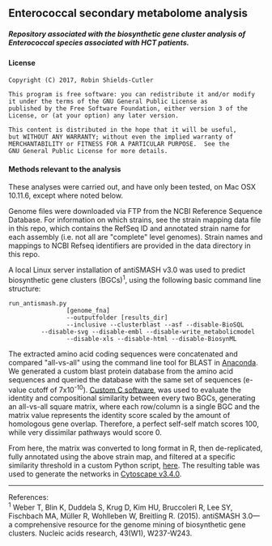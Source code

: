 ## Enterococcal secondary metabolome analysis

##### Repository associated with the biosynthetic gene cluster analysis of Enterococcal species associated with HCT patients.

#### License
    Copyright (C) 2017, Robin Shields-Cutler

    This program is free software: you can redistribute it and/or modify
    it under the terms of the GNU General Public License as
    published by the Free Software Foundation, either version 3 of the
    License, or (at your option) any later version.

    This content is distributed in the hope that it will be useful,
    but WITHOUT ANY WARRANTY; without even the implied warranty of
    MERCHANTABILITY or FITNESS FOR A PARTICULAR PURPOSE.  See the
    GNU General Public License for more details.


#### Methods relevant to the analysis
These analyses were carried out, and have only been tested, on Mac OSX 10.11.6, except where noted below.

Genome files were downloaded via FTP from the NCBI Reference Sequence Database. For information on which strains, see the strain mapping data file in this repo, which contains the RefSeq ID and annotated strain name for each assembly (i.e. not all are "complete" level genomes). Strain names and mappings to NCBI Refseq identifiers are provided in the data directory in this repo.

A local Linux server installation of antiSMASH v3.0 was used to predict biosynthetic gene clusters (BGCs)<sup>1</sup>, using the following basic command line structure:

```shell
run_antismash.py
                [genome_fna]
                --outputfolder [results_dir]
                --inclusive --clusterblast --asf --disable-BioSQL
		 --disable-svg --disable-embl --disable-write_metabolicmodel
                --disable-xls --disable-html --disable-BiosynML
```

The extracted amino acid coding sequences were concatenated and compared "all-vs-all" using the command line tool for BLAST in [Anaconda](https://anaconda.org/bioconda/blast). We generated a custom blast protein database from the amino acid sequences and queried the database with the same set of sequences (e-value cutoff of 7x10<sup>-10</sup>). [Custom C software](https://github.com/RRShieldsCutler/iVRE/tree/master/lib/), was used to evaluate the identity and compositional similarity between every two BGCs, generating an all-vs-all square matrix, where each row/column is a single BGC and the matrix value represents the identity score scaled by the amount of homologous gene overlap. Therefore, a perfect self-self match scores 100, while very dissimilar pathways would score 0.

From here, the matrix was converted to long format in R, then de-replicated, fully annotated using the above strain map, and filtered at a specific similarity threshold in a custom Python script, [here](https://github.com/RRShieldsCutler/iVRE/blob/master/lib/annotate_arrange_network.py). The resulting table was used to generate the networks in [Cytoscape v3.4.0](http://www.cytoscape.org/).
______________

References:  
<sup>1</sup> Weber T, Blin K, Duddela S, Krug D, Kim HU, Bruccoleri R, Lee SY, Fischbach MA, Müller R, Wohlleben W, Breitling R. (2015). antiSMASH 3.0—a comprehensive resource for the genome mining of biosynthetic gene clusters. Nucleic acids research, 43(W1), W237-W243.
